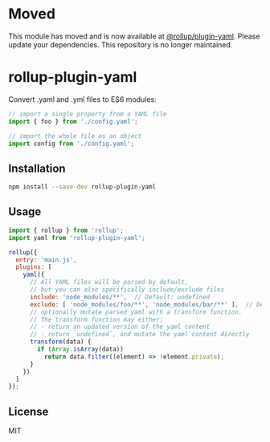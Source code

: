 # Moved

This module has moved and is now available at [@rollup/plugin-yaml](https://github.com/rollup/plugins). Please update your dependencies. This repository is no longer maintained.

# rollup-plugin-yaml

Convert .yaml and .yml files to ES6 modules:

```js
// import a single property from a YAML file
import { foo } from './config.yaml';

// import the whole file as an object
import config from './config.yaml';
```


## Installation

```bash
npm install --save-dev rollup-plugin-yaml
```


## Usage

```js
import { rollup } from 'rollup';
import yaml from 'rollup-plugin-yaml';

rollup({
  entry: 'main.js',
  plugins: [
    yaml({
      // All YAML files will be parsed by default,
      // but you can also specifically include/exclude files
      include: 'node_modules/**',  // Default: undefined
      exclude: [ 'node_modules/foo/**', 'node_modules/bar/**' ],  // Default: undefined
      // optionally mutate parsed yaml with a transform function.
      // The transform function may either:
      // - return an updated version of the yaml content
      // - return `undefined`, and mutate the yaml content directly
      transform(data) {
        if (Array.isArray(data))
          return data.filter((element) => !element.private);
      }
    })
  ]
});
```


## License

MIT
